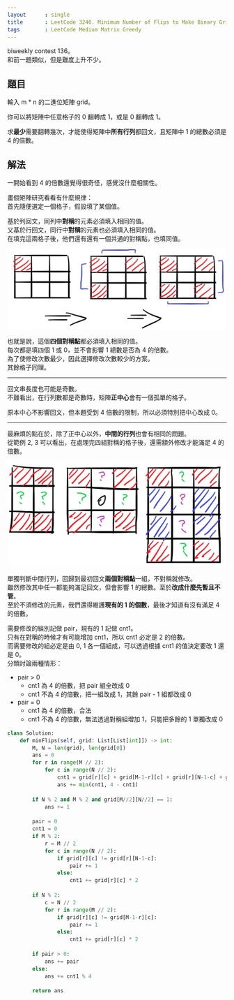 ```yaml
---
layout      : single
title       : LeetCode 3240. Minimum Number of Flips to Make Binary Grid Palindromic II
tags        : LeetCode Medium Matrix Greedy
---
```

biweekly contest 136。  
和前一題類似，但是難度上升不少。  

## 題目

輸入 m \* n 的二進位矩陣 grid。  

你可以將矩陣中任意格子的 0 翻轉成 1，或是 0 翻轉成 1。  

求**最少**需要翻轉幾次，才能使得矩陣中**所有行列**都回文，且矩陣中 1 的總數必須是 4 的倍數。  

## 解法

一開始看到 4 的倍數還覺得很奇怪，感覺沒什麼相關性。  

畫個矩陣研究看看有什麼規律：  
首先隨便選定一個格子，假設填了某個值。  

基於列回文，同列中**對稱**的元素必須填入相同的值。  
又基於行回文，同行中**對稱**的元素也必須填入相同的值。  
在填完這兩格子後，他們還有還有一個共通的對稱點，也填同值。  

![示意圖](/assets/img/3240-1.jpg)

也就是說，這個**四個對稱點**都必須填入相同的值。  
每次都是填四個 1 或 0，並不會影響 1 總數是否為 4 的倍數。  
為了使修改次數最少，因此選擇修改次數較少的方案。  
其餘格子同理。  

---

回文串長度也可能是奇數。  
不難看出，在行列數都是奇數時，矩陣**正中心**會有一個孤單的格子。  

原本中心不影響回文，但本題受到 4 倍數的限制，所以必須特別把中心改成 0。  

---

最麻煩的點在於，除了正中心以外，**中間的行列**也會有相同的問題。  
從範例 2, 3 可以看出，在處理完四組對稱的格子後，還需額外修改才能滿足 4 的倍數。  

![示意圖](/assets/img/3240-2.jpg)

單獨判斷中間行列，回歸到最初回文**兩個對稱點**一組，不對稱就修改。  
雖然修改其中任一都能夠滿足回文，但會影響 1 的總數。至於**改成什麼先暫且不管**。  
至於不須修改的元素，我們還得維護**現有的 1 的個數**，最後才知道有沒有滿足 4 的倍數。  

需要修改的組別記做 pair，現有的 1 記做 cnt1。  
只有在對稱的時候才有可能增加 cnt1，所以 cnt1 必定是 2 的倍數。  
而需要修改的組必定是由 0, 1 各一個組成，可以透過根據 cnt1 的值決定要改 1 還是 0。  
分類討論兩種情形：  

- pair > 0  
  - cnt1 為 4 的倍數，把 pair 組全改成 0  
  - cnt1 不為 4 的倍數，把一組改成 1，其餘 pair - 1 組都改成 0  
- pair = 0  
  - cnt1 為 4 的倍數，合法  
  - cnt1 不為 4 的倍數，無法透過對稱組增加 1，只能把多餘的 1 單獨改成 0  

```python
class Solution:
    def minFlips(self, grid: List[List[int]]) -> int:
        M, N = len(grid), len(grid[0])
        ans = 0
        for r in range(M // 2):
            for c in range(N // 2):
                cnt1 = grid[r][c] + grid[M-1-r][c] + grid[r][N-1-c] + grid[M-1-r][N-1-c]
                ans += min(cnt1, 4 - cnt1)

        if N % 2 and M % 2 and grid[M//2][N//2] == 1:
            ans += 1

        pair = 0
        cnt1 = 0
        if M % 2:
            r = M // 2
            for c in range(N // 2):
                if grid[r][c] != grid[r][N-1-c]:
                    pair += 1
                else:
                    cnt1 += grid[r][c] * 2

        if N % 2:
            c = N // 2
            for r in range(M // 2):
                if grid[r][c] != grid[M-1-r][c]:
                    pair += 1
                else:
                    cnt1 += grid[r][c] * 2

        if pair > 0:
            ans += pair
        else:
            ans += cnt1 % 4

        return ans
```

